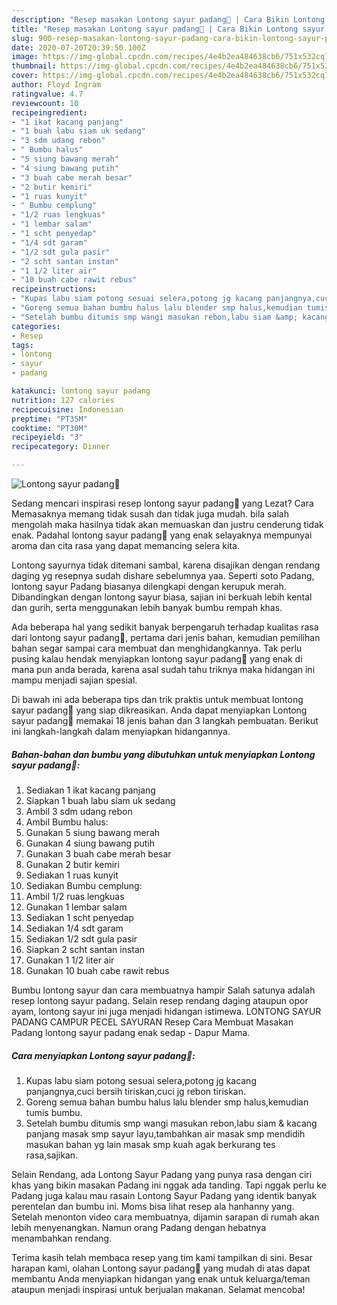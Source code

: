 ```yaml
---
description: "Resep masakan Lontong sayur padang🍲 | Cara Bikin Lontong sayur padang🍲 Yang Lezat Sekali"
title: "Resep masakan Lontong sayur padang🍲 | Cara Bikin Lontong sayur padang🍲 Yang Lezat Sekali"
slug: 900-resep-masakan-lontong-sayur-padang-cara-bikin-lontong-sayur-padang-yang-lezat-sekali
date: 2020-07-20T20:39:50.100Z
image: https://img-global.cpcdn.com/recipes/4e4b2ea484638cb6/751x532cq70/lontong-sayur-padang🍲-foto-resep-utama.jpg
thumbnail: https://img-global.cpcdn.com/recipes/4e4b2ea484638cb6/751x532cq70/lontong-sayur-padang🍲-foto-resep-utama.jpg
cover: https://img-global.cpcdn.com/recipes/4e4b2ea484638cb6/751x532cq70/lontong-sayur-padang🍲-foto-resep-utama.jpg
author: Floyd Ingram
ratingvalue: 4.7
reviewcount: 10
recipeingredient:
- "1 ikat kacang panjang"
- "1 buah labu siam uk sedang"
- "3 sdm udang rebon"
- " Bumbu halus"
- "5 siung bawang merah"
- "4 siung bawang putih"
- "3 buah cabe merah besar"
- "2 butir kemiri"
- "1 ruas kunyit"
- " Bumbu cemplung"
- "1/2 ruas lengkuas"
- "1 lembar salam"
- "1 scht penyedap"
- "1/4 sdt garam"
- "1/2 sdt gula pasir"
- "2 scht santan instan"
- "1 1/2 liter air"
- "10 buah cabe rawit rebus"
recipeinstructions:
- "Kupas labu siam potong sesuai selera,potong jg kacang panjangnya,cuci bersih tiriskan,cuci jg rebon tiriskan."
- "Goreng semua bahan bumbu halus lalu blender smp halus,kemudian tumis bumbu."
- "Setelah bumbu ditumis smp wangi masukan rebon,labu siam &amp; kacang panjang masak smp sayur layu,tambahkan air masak smp mendidih masukan bahan yg lain masak smp kuah agak berkurang tes rasa,sajikan."
categories:
- Resep
tags:
- lontong
- sayur
- padang

katakunci: lontong sayur padang 
nutrition: 127 calories
recipecuisine: Indonesian
preptime: "PT35M"
cooktime: "PT30M"
recipeyield: "3"
recipecategory: Dinner

---
```



![Lontong sayur padang🍲](https://img-global.cpcdn.com/recipes/4e4b2ea484638cb6/751x532cq70/lontong-sayur-padang🍲-foto-resep-utama.jpg)

Sedang mencari inspirasi resep lontong sayur padang🍲 yang Lezat? Cara Memasaknya memang tidak susah dan tidak juga mudah. bila salah mengolah maka hasilnya tidak akan memuaskan dan justru cenderung tidak enak. Padahal lontong sayur padang🍲 yang enak selayaknya mempunyai aroma dan cita rasa yang dapat memancing selera kita.

Lontong sayurnya tidak ditemani sambal, karena disajikan dengan rendang daging yg resepnya sudah dishare sebelumnya yaa. Seperti soto Padang, lontong sayur Padang biasanya dilengkapi dengan kerupuk merah. Dibandingkan dengan lontong sayur biasa, sajian ini berkuah lebih kental dan gurih, serta menggunakan lebih banyak bumbu rempah khas.

Ada beberapa hal yang sedikit banyak berpengaruh terhadap kualitas rasa dari lontong sayur padang🍲, pertama dari jenis bahan, kemudian pemilihan bahan segar sampai cara membuat dan menghidangkannya. Tak perlu pusing kalau hendak menyiapkan lontong sayur padang🍲 yang enak di mana pun anda berada, karena asal sudah tahu triknya maka hidangan ini mampu menjadi sajian spesial.


Di bawah ini ada beberapa tips dan trik praktis untuk membuat lontong sayur padang🍲 yang siap dikreasikan. Anda dapat menyiapkan Lontong sayur padang🍲 memakai 18 jenis bahan dan 3 langkah pembuatan. Berikut ini langkah-langkah dalam menyiapkan hidangannya.

<!--inarticleads1-->

##### Bahan-bahan dan bumbu yang dibutuhkan untuk menyiapkan Lontong sayur padang🍲:

1. Sediakan 1 ikat kacang panjang
1. Siapkan 1 buah labu siam uk sedang
1. Ambil 3 sdm udang rebon
1. Ambil  Bumbu halus:
1. Gunakan 5 siung bawang merah
1. Gunakan 4 siung bawang putih
1. Gunakan 3 buah cabe merah besar
1. Gunakan 2 butir kemiri
1. Sediakan 1 ruas kunyit
1. Sediakan  Bumbu cemplung:
1. Ambil 1/2 ruas lengkuas
1. Gunakan 1 lembar salam
1. Sediakan 1 scht penyedap
1. Sediakan 1/4 sdt garam
1. Sediakan 1/2 sdt gula pasir
1. Siapkan 2 scht santan instan
1. Gunakan 1 1/2 liter air
1. Gunakan 10 buah cabe rawit rebus


Bumbu lontong sayur dan cara membuatnya hampir Salah satunya adalah resep lontong sayur padang. Selain resep rendang daging ataupun opor ayam, lontong sayur ini juga menjadi hidangan istimewa. LONTONG SAYUR PADANG CAMPUR PECEL SAYURAN Resep Cara Membuat Masakan Padang lontong sayur padang enak sedap - Dapur Mama. 

<!--inarticleads2-->

##### Cara menyiapkan Lontong sayur padang🍲:

1. Kupas labu siam potong sesuai selera,potong jg kacang panjangnya,cuci bersih tiriskan,cuci jg rebon tiriskan.
1. Goreng semua bahan bumbu halus lalu blender smp halus,kemudian tumis bumbu.
1. Setelah bumbu ditumis smp wangi masukan rebon,labu siam &amp; kacang panjang masak smp sayur layu,tambahkan air masak smp mendidih masukan bahan yg lain masak smp kuah agak berkurang tes rasa,sajikan.


Selain Rendang, ada Lontong Sayur Padang yang punya rasa dengan ciri khas yang bikin masakan Padang ini nggak ada tanding. Tapi nggak perlu ke Padang juga kalau mau rasain Lontong Sayur Padang yang identik banyak perentelan dan bumbu ini. Moms bisa lihat resep ala hanhanny yang. Setelah menonton video cara membuatnya, dijamin sarapan di rumah akan lebih menyenangkan. Namun orang Padang dengan hebatnya menambahkan rendang. 

Terima kasih telah membaca resep yang tim kami tampilkan di sini. Besar harapan kami, olahan Lontong sayur padang🍲 yang mudah di atas dapat membantu Anda menyiapkan hidangan yang enak untuk keluarga/teman ataupun menjadi inspirasi untuk berjualan makanan. Selamat mencoba!
